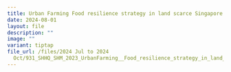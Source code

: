 ```yaml
---
title: Urban Farming Food resilience strategy in land scarce Singapore
date: 2024-08-01
layout: file
description: ""
image: ""
variant: tiptap
file_url: /files/2024 Jul to 2024
  Oct/931_SHHQ_SHM_2023_UrbanFarming__Food_resilience_strategy_in_land_scarce_Singapore__Environmental_Sustainabili.pdf
---
```

